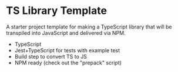 # TS Library Template

A starter project template for making a TypeScript library that will be transpiled into JavaScript and delivered via
NPM.

- TypeScript
- Jest+TypeScript for tests with example test
- Build step to convert TS to JS
- NPM ready (check out the "prepack" script)
